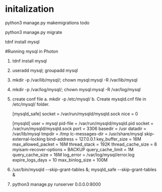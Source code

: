 
# initalization
python3 manage.py makemigrations todo

python3 manage.py migrate

tdnf install mysql

#Running mysql in Photon
1. tdnf install mysql
2. useradd mysql; groupadd mysql
3. mkdir -p /var/lib/mysql/; chown mysql:mysql -R /var/lib/mysql
4. mkdir -p /var/log/mysql/; chown mysql:mysql -R /var/log/mysql
5. create conf file
  a. mkdir -p /etc/mysql/
  b. Create mysqld.cnf file in /etc/mysql/ folder.

      [mysqld_safe]
      socket		= /var/run/mysqld/mysqld.sock
      nice		= 0

      [mysqld]
      user		= mysql
      pid-file	= /var/run/mysqld/mysqld.pid
      socket		= /var/run/mysqld/mysqld.sock
      port		= 3306
      basedir		= /usr
      datadir		= /var/lib/mysql
      tmpdir		= /tmp
      lc-messages-dir	= /usr/share/mysql
      skip-external-locking
      bind-address		= 127.0.0.1
      key_buffer_size		= 16M
      max_allowed_packet	= 16M
      thread_stack		= 192K
      thread_cache_size       = 8
      myisam-recover-options  = BACKUP
      query_cache_limit	= 1M
      query_cache_size        = 16M
      log_error = /var/log/mysql/error.log
      expire_logs_days	= 10
      max_binlog_size   = 100M


6. /usr/bin/mysqld --skip-grant-tables &;   mysqld_safe --skip-grant-tables &

7. python3 manage.py runserver 0.0.0.0:8000



